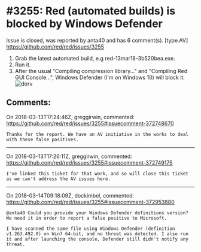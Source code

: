 
#3255: Red (automated builds) is blocked by Windows Defender
================================================================================
Issue is closed, was reported by anta40 and has 6 comment(s).
[type.AV]
<https://github.com/red/red/issues/3255>

1. Grab the latest automated build, e.g red-13mar18-3b520bea.exe.
2. Run it.
3. After the usual "Compiling compression library..." and "Compiling Red GUI Console...", Windows Defender (I'm on Windows 10) will block it:
![dorv](https://user-images.githubusercontent.com/16976/37357798-e80ed8c2-271b-11e8-8f6e-3362ad94296b.jpg)




Comments:
--------------------------------------------------------------------------------

On 2018-03-13T17:24:46Z, greggirwin, commented:
<https://github.com/red/red/issues/3255#issuecomment-372748670>

    Thanks for the report. We have an AV initiative in the works to deal with these false positives.

--------------------------------------------------------------------------------

On 2018-03-13T17:26:11Z, greggirwin, commented:
<https://github.com/red/red/issues/3255#issuecomment-372749175>

    I've linked this ticket for that work, and so will close this ticket as we can't address the AV issues here.

--------------------------------------------------------------------------------

On 2018-03-14T09:18:09Z, dockimbel, commented:
<https://github.com/red/red/issues/3255#issuecomment-372953880>

    @anta40 Could you provide your Windows Defender definitions version? We need it in order to report a false positive to Microsoft.
    
    I have scanned the same file using Windows Defender (definition v1.263.492.0) on Win7 64-bit, and no threat was detected. I also run it and after launching the console, Defender still didn't notify any threat.

